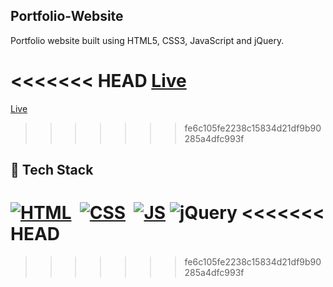 ## Portfolio-Website
Portfolio website built using HTML5, CSS3, JavaScript and jQuery.

<<<<<<< HEAD
<a href="https://rohithreddy.netlify.app/" target="_blank">Live</a>
=======
<a href="https://rohithreddy.netlify.app/" target="_blank"> Live </a>
>>>>>>> fe6c105fe2238c15834d21df9b90285a4dfc993f


## 📌 Tech Stack
[![HTML](https://img.shields.io/badge/html5%20-%23E34F26.svg?&style=for-the-badge&logo=html5&logoColor=white)](https://github.com/jigar-sable/Portfolio-Website/search?l=html)&nbsp;
[![CSS](https://img.shields.io/badge/css3%20-%231572B6.svg?&style=for-the-badge&logo=css3&logoColor=white)](https://github.com/jigar-sable/Portfolio-Website/search?l=css)&nbsp;
[![JS](https://img.shields.io/badge/javascript%20-%23323330.svg?&style=for-the-badge&logo=javascript&logoColor=%23F7DF1E)](https://github.com/jigar-sable/Portfolio-Website/search?l=javascript)
<img alt="jQuery" src="https://img.shields.io/badge/jquery-%230769AD.svg?style=for-the-badge&logo=jquery&logoColor=white"/>
<<<<<<< HEAD
=======

>>>>>>> fe6c105fe2238c15834d21df9b90285a4dfc993f
